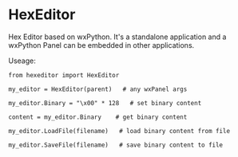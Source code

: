 HexEditor
=====

Hex Editor based on wxPython. It's a standalone application and a wxPython Panel can be embedded in other applications.

Useage:


    from hexeditor import HexEditor

    my_editor = HexEditor(parent)   # any wxPanel args

    my_editor.Binary = "\x00" * 128   # set binary content

    content = my_editor.Binary    # get binary content

    my_editor.LoadFile(filename)   # load binary content from file

    my_editor.SaveFile(filename)   # save binary content to file
